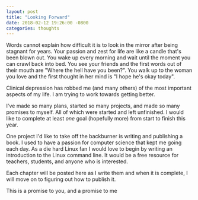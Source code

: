 ```yaml
---
layout: post
title: "Looking Forward"
date: 2018-02-12 19:26:00 -0800
categories: thoughts
---
```

Words cannot explain how difficult it is to look in the mirror after being stagnant for years. Your passion and zest for life are like a candle that's been blown out. You wake up every morning and wait until the moment you can crawl back into bed. You see your friends and the first words out of their mouth are "Where the hell have you been?". You walk up to the woman you love and the first thought in her mind is "I hope he's okay today".

Clinical depression has robbed me (and many others) of the most important aspects of my life. I am trying to work towards getting better.

I've made so many plans, started so many projects, and made so many promises to myself. All of which were started and left unfinished. I would like to complete at least _one_ goal (hopefully more) from start to finish this year.

One project I'd like to take off the backburner is writing and publishing a book. I used to have a passion for computer science that kept me going each day. As a die hard Linux fan I would love to begin by writing an introduction to the Linux command line. It would be a free resource for teachers, students, and anyone who is interested.

Each chapter will be posted here as I write them and when it is complete, I will move on to figuring out how to publish it.

This is a promise to you, and a promise to me
